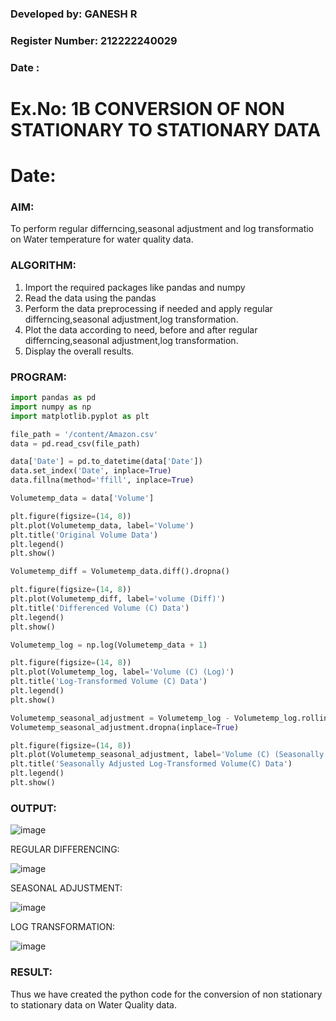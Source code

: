 ### Developed by: GANESH R
### Register Number: 212222240029
### Date :

# Ex.No: 1B                     CONVERSION OF NON STATIONARY TO STATIONARY DATA
# Date: 

### AIM:
To perform regular differncing,seasonal adjustment and log transformatio on Water temperature for water quality data.

### ALGORITHM:

1. Import the required packages like pandas and numpy
2. Read the data using the pandas
3. Perform the data preprocessing if needed and apply regular differncing,seasonal adjustment,log transformation.
4. Plot the data according to need, before and after regular differncing,seasonal adjustment,log transformation.
5. Display the overall results.

### PROGRAM:

```py
import pandas as pd
import numpy as np
import matplotlib.pyplot as plt
```
```py
file_path = '/content/Amazon.csv'
data = pd.read_csv(file_path)
```

```py
data['Date'] = pd.to_datetime(data['Date'])  
data.set_index('Date', inplace=True)  
data.fillna(method='ffill', inplace=True)  
```

```py
Volumetemp_data = data['Volume']
```
```py
plt.figure(figsize=(14, 8))
plt.plot(Volumetemp_data, label='Volume')
plt.title('Original Volume Data')
plt.legend()
plt.show()
```
```py
Volumetemp_diff = Volumetemp_data.diff().dropna()
```
```py
plt.figure(figsize=(14, 8))
plt.plot(Volumetemp_diff, label='volume (Diff)')
plt.title('Differenced Volume (C) Data')
plt.legend()
plt.show()
```
```py
Volumetemp_log = np.log(Volumetemp_data + 1)
```
```py
plt.figure(figsize=(14, 8))
plt.plot(Volumetemp_log, label='Volume (C) (Log)')
plt.title('Log-Transformed Volume (C) Data')
plt.legend()
plt.show()
```
```py
Volumetemp_seasonal_adjustment = Volumetemp_log - Volumetemp_log.rolling(window=7).mean()
Volumetemp_seasonal_adjustment.dropna(inplace=True)
```
```py
plt.figure(figsize=(14, 8))
plt.plot(Volumetemp_seasonal_adjustment, label='Volume (C) (Seasonally Adjusted)')
plt.title('Seasonally Adjusted Log-Transformed Volume(C) Data')
plt.legend()
plt.show()
```

### OUTPUT:

![image](https://github.com/user-attachments/assets/5470a9db-1ca0-4cb9-b910-7cb00fec02d4)



REGULAR DIFFERENCING:

![image](https://github.com/user-attachments/assets/d06f564f-7be9-4146-a561-33de4b7fe386)

SEASONAL ADJUSTMENT:

![image](https://github.com/user-attachments/assets/a1e326e2-7846-46f0-9e16-589547163702)


LOG TRANSFORMATION:

![image](https://github.com/user-attachments/assets/41ba288d-ba31-446c-a68b-53d7c70a3240)


### RESULT:
Thus we have created the python code for the conversion of non stationary to stationary data on Water Quality data.

